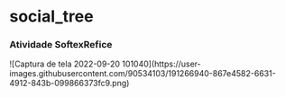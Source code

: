 # social_tree
<h3>Atividade SoftexRefice</h3>
![Captura de tela 2022-09-20 101040](https://user-images.githubusercontent.com/90534103/191266940-867e4582-6631-4912-843b-099866373fc9.png)
